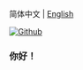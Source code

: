 简体中文 | [English](.REAMD.md)

[![Github](https://img.shields.io/badge/-Github-000?style=flat&logo=Github&logoColor=white)](https://github.com/FernandoRoldan93)
### 你好！
